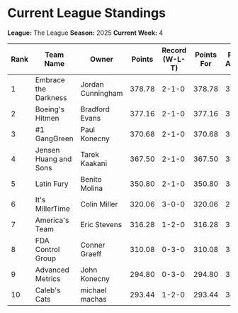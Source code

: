 # Current League Standings

**League:** The League
**Season:** 2025
**Current Week:** 4

| Rank | Team Name | Owner | Points | Record (W-L-T) | Points For | Points Against |
|------|-----------|-------|--------|----------------|------------|----------------|
| 1 | Embrace the Darkness | Jordan Cunningham | 378.78 | 2-1-0 | 378.78 | 356.96 |
| 2 | Boeing's Hitmen  | Bradford Evans | 377.16 | 2-1-0 | 377.16 | 370.72 |
| 3 | #1 GangGreen | Paul Konecny | 370.68 | 2-1-0 | 370.68 | 321.96 |
| 4 | Jensen Huang and Sons | Tarek Kaakani | 367.50 | 2-1-0 | 367.50 | 343.62 |
| 5 | Latin Fury | Benito Molina | 350.80 | 2-1-0 | 350.80 | 348.16 |
| 6 | It's MillerTime | Colin Miller | 320.06 | 3-0-0 | 320.06 | 274.18 |
| 7 | America's Team | Eric Stevens | 316.28 | 1-2-0 | 316.28 | 319.90 |
| 8 | FDA Control Group | Conner Graeff | 310.08 | 0-3-0 | 310.08 | 343.12 |
| 9 | Advanced Metrics | John Konecny | 294.80 | 0-3-0 | 294.80 | 359.62 |
| 10 | Caleb's Cats | michael machas | 293.44 | 1-2-0 | 293.44 | 341.34 |
